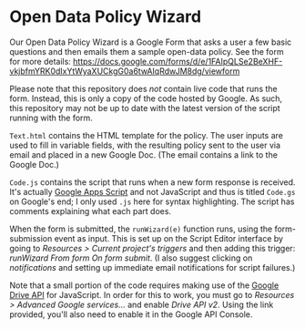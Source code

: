 # Open Data Policy Wizard

Our Open Data Policy Wizard is a Google Form that asks a user a few basic questions and then emails them a sample open-data policy. See the form for more details: https://docs.google.com/forms/d/e/1FAIpQLSe2BeXHF-vkjbfmYRK0dIxYtWyaXUCkgG0a6twAIqRdwJM8dg/viewform

Please note that this repository does _not_ contain live code that runs the form. Instead, this is only a copy of the code hosted by Google. As such, this repository may not be up to date with the latest version of the script running with the form.

`Text.html` contains the HTML template for the policy. The user inputs are used to fill in variable fields, with the resulting policy sent to the user via email and placed in a new Google Doc. (The email contains a link to the Google Doc.)

`Code.js` contains the script that runs when a new form response is received. It's actually [Google Apps Script](https://developers.google.com/apps-script/) and not JavaScript and thus is titled `Code.gs` on Google's end; I only used `.js` here for syntax highlighting. The script has comments explaining what each part does.

When the form is submitted, the `runWizard(e)` function runs, using the form-submission event as input. This is set up on the Script Editor interface by going to _Resources > Current project's triggers_ and then adding this trigger: _runWizard From form On form submit_. (I also suggest clicking on _notifications_ and setting up immediate email notifications for script failures.)

Note that a small portion of the code requires making use of the [Google Drive API](https://developers.google.com/drive/) for JavaScript. In order for this to work, you must go to _Resources > Advanced Google services..._ and enable _Drive API v2_. Using the link provided, you'll also need to enable it in the Google API Console.
